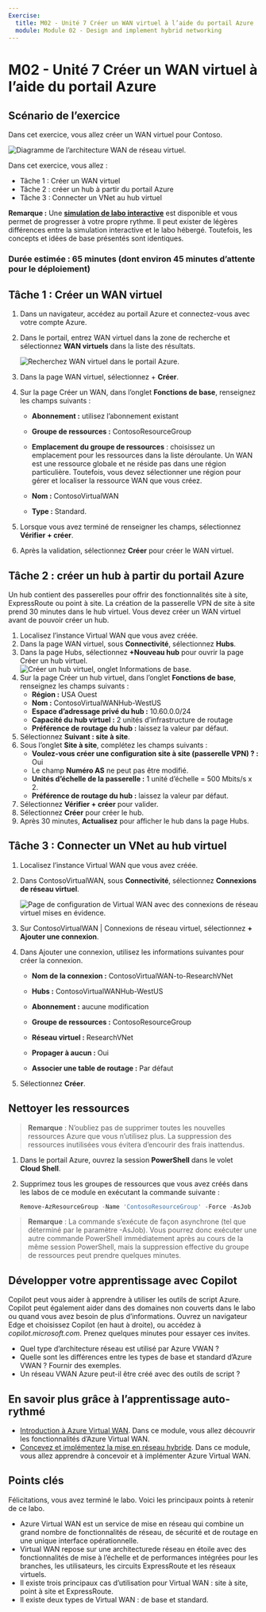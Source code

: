 ```yaml
---
Exercise:
  title: M02 - Unité 7 Créer un WAN virtuel à l’aide du portail Azure
  module: Module 02 - Design and implement hybrid networking
---
```


# M02 - Unité 7 Créer un WAN virtuel à l’aide du portail Azure

## Scénario de l’exercice

Dans cet exercice, vous allez créer un WAN virtuel pour Contoso.

![Diagramme de l’architecture WAN de réseau virtuel.](../media/7-exercise-create-virtual-wan-by-using-azure-portal.png)

Dans cet exercice, vous allez :

+ Tâche 1 : Créer un WAN virtuel
+ Tâche 2 : créer un hub à partir du portail Azure
+ Tâche 3 : Connecter un VNet au hub virtuel


**Remarque :** Une **[simulation de labo interactive](https://mslabs.cloudguides.com/guides/AZ-700%20Lab%20Simulation%20-%20Create%20a%20virtual%20WAN%20using%20the%20Azure%20portal)** est disponible et vous permet de progresser à votre propre rythme. Il peut exister de légères différences entre la simulation interactive et le labo hébergé. Toutefois, les concepts et idées de base présentés sont identiques.

### Durée estimée : 65 minutes (dont environ 45 minutes d’attente pour le déploiement)

## Tâche 1 : Créer un WAN virtuel

1. Dans un navigateur, accédez au portail Azure et connectez-vous avec votre compte Azure.

1. Dans le portail, entrez WAN virtuel dans la zone de recherche et sélectionnez **WAN virtuels** dans la liste des résultats.

   ![Recherchez WAN virtuel dans le portail Azure.](../media/search-for-virtual-wan.png)

1. Dans la page WAN virtuel, sélectionnez + **Créer**.

1. Sur la page Créer un WAN, dans l’onglet **Fonctions de base**, renseignez les champs suivants :

   + **Abonnement :** utilisez l’abonnement existant

   + **Groupe de ressources :** ContosoResourceGroup

   + **Emplacement du groupe de ressources** : choisissez un emplacement pour les ressources dans la liste déroulante. Un WAN est une ressource globale et ne réside pas dans une région particulière. Toutefois, vous devez sélectionner une région pour gérer et localiser la ressource WAN que vous créez.

   + **Nom :** ContosoVirtualWAN

   + **Type :** Standard.

1. Lorsque vous avez terminé de renseigner les champs, sélectionnez **Vérifier + créer**.

1. Après la validation, sélectionnez **Créer** pour créer le WAN virtuel.

## Tâche 2 : créer un hub à partir du portail Azure

Un hub contient des passerelles pour offrir des fonctionnalités site à site, ExpressRoute ou point à site. La création de la passerelle VPN de site à site prend 30 minutes dans le hub virtuel. Vous devez créer un WAN virtuel avant de pouvoir créer un hub.

1. Localisez l’instance Virtual WAN que vous avez créée.
1. Dans la page WAN virtuel, sous **Connectivité**, sélectionnez **Hubs**.
1. Dans la page Hubs, sélectionnez **+Nouveau hub** pour ouvrir la page Créer un hub virtuel.
   ![Créer un hub virtuel, onglet Informations de base.](../media/create-vwan-hub.png)
1. Sur la page Créer un hub virtuel, dans l’onglet **Fonctions de base**, renseignez les champs suivants :
   + **Région :** USA Ouest
   + **Nom :** ContosoVirtualWANHub-WestUS
   + **Espace d’adressage privé du hub :** 10.60.0.0/24
   + **Capacité du hub virtuel :** 2 unités d’infrastructure de routage
   + **Préférence de routage du hub :** laissez la valeur par défaut.
1. Sélectionnez **Suivant : site à site**.
1. Sous l’onglet **Site à site**, complétez les champs suivants :
   + **Voulez-vous créer une configuration site à site (passerelle VPN) ? :** Oui
   + Le champ **Numéro AS** ne peut pas être modifié.
   + **Unités d’échelle de la passerelle :** 1 unité d’échelle = 500 Mbits/s x 2.
   + **Préférence de routage du hub :** laissez la valeur par défaut.
1. Sélectionnez **Vérifier + créer** pour valider.
1. Sélectionnez **Créer** pour créer le hub.
1. Après 30 minutes, **Actualisez** pour afficher le hub dans la page Hubs.

## Tâche 3 : Connecter un VNet au hub virtuel

1. Localisez l’instance Virtual WAN que vous avez créée.

1. Dans ContosoVirtualWAN, sous **Connectivité**, sélectionnez **Connexions de réseau virtuel**.

   ![Page de configuration de Virtual WAN avec des connexions de réseau virtuel mises en évidence.](../media/connect-vnet-to-virtual-hub.png)

1. Sur ContosoVirtualWAN | Connexions de réseau virtuel, sélectionnez **+ Ajouter une connexion**.

1. Dans Ajouter une connexion, utilisez les informations suivantes pour créer la connexion.

   + **Nom de la connexion :** ContosoVirtualWAN-to-ResearchVNet

   + **Hubs :** ContosoVirtualWANHub-WestUS

   + **Abonnement :** aucune modification

   + **Groupe de ressources :** ContosoResourceGroup

   + **Réseau virtuel :** ResearchVNet

   + **Propager à aucun :** Oui

   + **Associer une table de routage :** Par défaut

1. Sélectionnez **Créer**.

## Nettoyer les ressources

>**Remarque** : N’oubliez pas de supprimer toutes les nouvelles ressources Azure que vous n’utilisez plus. La suppression des ressources inutilisées vous évitera d’encourir des frais inattendus.

1. Dans le portail Azure, ouvrez la session **PowerShell** dans le volet **Cloud Shell**.

1. Supprimez tous les groupes de ressources que vous avez créés dans les labos de ce module en exécutant la commande suivante :

   ```powershell
   Remove-AzResourceGroup -Name 'ContosoResourceGroup' -Force -AsJob
   ```

>**Remarque** : La commande s’exécute de façon asynchrone (tel que déterminé par le paramètre -AsJob). Vous pourrez donc exécuter une autre commande PowerShell immédiatement après au cours de la même session PowerShell, mais la suppression effective du groupe de ressources peut prendre quelques minutes.

## Développer votre apprentissage avec Copilot

Copilot peut vous aider à apprendre à utiliser les outils de script Azure. Copilot peut également aider dans des domaines non couverts dans le labo ou quand vous avez besoin de plus d’informations. Ouvrez un navigateur Edge et choisissez Copilot (en haut à droite), ou accédez à *copilot.microsoft.com*. Prenez quelques minutes pour essayer ces invites.
+ Quel type d’architecture réseau est utilisé par Azure VWAN ?
+ Quelle sont les différences entre les types de base et standard d’Azure VWAN ? Fournir des exemples.
+ Un réseau VWAN Azure peut-il être créé avec des outils de script ?

## En savoir plus grâce à l’apprentissage auto-rythmé

+ [Introduction à Azure Virtual WAN](https://learn.microsoft.com/training/modules/introduction-azure-virtual-wan/). Dans ce module, vous allez découvrir les fonctionnalités d’Azure Virtual WAN. 
+ [Concevez et implémentez la mise en réseau hybride](https://learn.microsoft.com/training/modules/design-implement-hybrid-networking/). Dans ce module, vous allez apprendre à concevoir et à implémenter Azure Virtual WAN.

## Points clés

Félicitations, vous avez terminé le labo. Voici les principaux points à retenir de ce labo. 

+ Azure Virtual WAN est un service de mise en réseau qui combine un grand nombre de fonctionnalités de réseau, de sécurité et de routage en une unique interface opérationnelle.
+ Virtual WAN repose sur une architecturede réseau en étoile avec des fonctionnalités de mise à l’échelle et de performances intégrées pour les branches, les utilisateurs, les circuits ExpressRoute et les réseaux virtuels.
+ Il existe trois principaux cas d’utilisation pour Virtual WAN : site à site, point à site et ExpressRoute. 
+ Il existe deux types de Virtual WAN : de base et standard.









